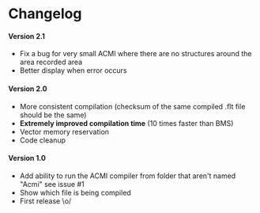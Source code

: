 # Changelog



#### Version 2.1


* Fix a bug for very small ACMI where there are no structures around the area recorded area
* Better display when error occurs


#### Version 2.0


* More consistent compilation (checksum of the same compiled .flt file should be the same)
* **Extremely improved compilation time** (10 times faster than BMS)
* Vector memory reservation
* Code cleanup

#### Version 1.0


* Add ability to run the ACMI compiler from folder that aren't named "Acmi" see issue #1
* Show which file is being compiled
* First release \o/